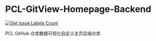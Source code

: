 # PCL-GitView-Homepage-Backend

[![Get Issue Labels Count](https://github.com/Deep-Dark-Forest/PCL-GitView-Homepage-Backend/actions/workflows/main.yml/badge.svg)](https://github.com/Deep-Dark-Forest/PCL-GitView-Homepage-Backend/actions/workflows/main.yml)

PCL GitHub 仓库数据可视化自定义主页后端仓库
